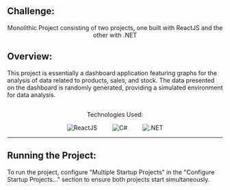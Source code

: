 ## Challenge:
<p align="center">
  Monolithic Project consisting of two projects, one built with ReactJS and the other with .NET
</p>

## Overview:

This project is essentially a dashboard application featuring graphs for the analysis of data related to products, sales, and stock. The data presented on the dashboard is randomly generated, providing a simulated environment for data analysis.

##

<p align="center">
  Technologies Used:
</p>

<p align="center">
  <img src="https://img.shields.io/badge/ReactJS-56.4%25-blue?style=for-the-badge&logo=react&logoColor=white" alt="ReactJS">
  &nbsp;&nbsp;&nbsp;&nbsp;&nbsp;&nbsp;&nbsp;
  <img src="https://img.shields.io/badge/C%23-32.5%25-purple?style=for-the-badge&logo=c-sharp&logoColor=white" alt="C#">
  &nbsp;&nbsp;&nbsp;&nbsp;&nbsp;&nbsp;&nbsp;
  <img src="https://img.shields.io/badge/.NET-512BD4?style=for-the-badge&logo=.net&logoColor=white" alt=".NET">
</p>

___

## Running the Project:

To run the project, configure "Multiple Startup Projects" in the "Configure Startup Projects..." section to ensure both projects start simultaneously.
